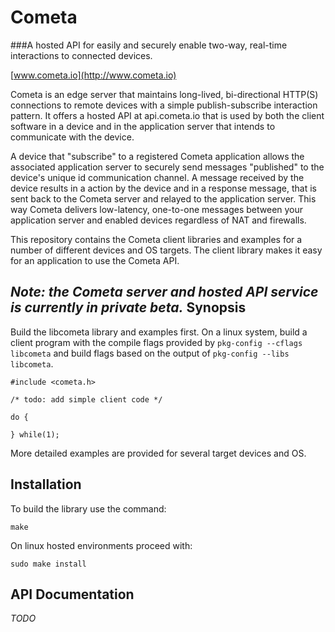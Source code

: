 Cometa
======
###A hosted API for easily and securely enable two-way, real-time interactions to connected devices.

[www.cometa.io](http://www.cometa.io)

Cometa is an edge server that maintains long-lived, bi-directional HTTP(S) connections to remote devices with a simple publish-subscribe interaction pattern. It offers a hosted API at api.cometa.io that is used by both the client software in a device and in the application server that intends to communicate with the device.

A device that "subscribe" to a registered Cometa application allows the associated application server to securely send messages "published" to the device's unique id communication channel. A message received by the device results in a action by the device and in a response message, that is sent back to the Cometa server and relayed to the application server. This way Cometa delivers low-latency, one-to-one messages between your application server and enabled devices regardless of NAT and firewalls.

This repository contains the Cometa client libraries and examples for a number of different devices and OS targets. The client library makes it easy for an application to use the Cometa API.

*Note: the Cometa server and hosted API service is currently in private beta.*
Synopsis
--------
Build the libcometa library and examples first. On a linux system, build a client program with the compile flags provided by `pkg-config --cflags libcometa`
and build flags based on the output of `pkg-config --libs libcometa`.

	#include <cometa.h>

	/* todo: add simple client code */
	
	do {
	
	} while(1);

More detailed examples are provided for several target devices and OS.

Installation
--------
To build the library use the command:

	make

On linux hosted environments proceed with:

	sudo make install

API Documentation
--------
*TODO*